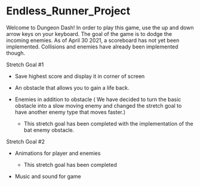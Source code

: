 # Endless_Runner_Project
Welcome to Dungeon Dash!
In order to play this game, use the up and down arrow keys on your keyboard. The goal of the game is to dodge the incoming enemies. As of April 30 2021,
a scoreboard has not yet been implemented. Collisions and enemies have already been implemented though.




Stretch Goal #1

- Save highest score and display it in corner of screen

- An obstacle that allows you to gain a life back.

- Enemies in addition to obstacle ( We have decided to turn the basic obstacle into a slow moving enemy and changed the stretch goal to have another enemy
type that moves faster.)
    - This stretch goal has been completed with the implementation of the bat enemy obstacle.
    
Stretch Goal #2

- Animations for player and enemies
  - This stretch goal has been completed
  
- Music and sound for game


